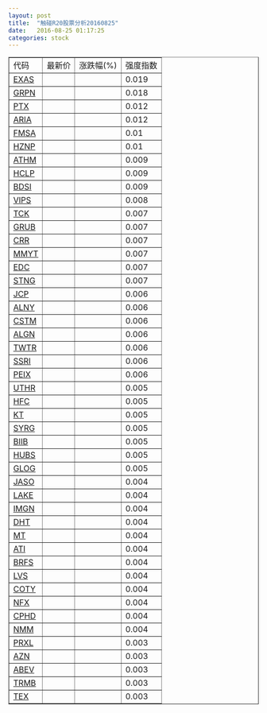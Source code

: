 ```yaml
---
layout: post
title:  "触碰R20股票分析20160825"
date:   2016-08-25 01:17:25
categories: stock
---
```

<script type="text/javascript">
var stockList = []
stockList.push('gb_exas');
stockList.push('gb_grpn');
stockList.push('gb_ptx');
stockList.push('gb_aria');
stockList.push('gb_fmsa');
stockList.push('gb_hznp');
stockList.push('gb_athm');
stockList.push('gb_hclp');
stockList.push('gb_bdsi');
stockList.push('gb_vips');
stockList.push('gb_tck');
stockList.push('gb_grub');
stockList.push('gb_crr');
stockList.push('gb_mmyt');
stockList.push('gb_edc');
stockList.push('gb_stng');
stockList.push('gb_jcp');
stockList.push('gb_alny');
stockList.push('gb_cstm');
stockList.push('gb_algn');
stockList.push('gb_twtr');
stockList.push('gb_ssri');
stockList.push('gb_peix');
stockList.push('gb_uthr');
stockList.push('gb_hfc');
stockList.push('gb_kt');
stockList.push('gb_syrg');
stockList.push('gb_biib');
stockList.push('gb_hubs');
stockList.push('gb_glog');
stockList.push('gb_jaso');
stockList.push('gb_lake');
stockList.push('gb_imgn');
stockList.push('gb_dht');
stockList.push('gb_mt');
stockList.push('gb_ati');
stockList.push('gb_brfs');
stockList.push('gb_lvs');
stockList.push('gb_coty');
stockList.push('gb_nfx');
stockList.push('gb_cphd');
stockList.push('gb_nmm');
stockList.push('gb_prxl');
stockList.push('gb_azn');
stockList.push('gb_abev');
stockList.push('gb_trmb');
stockList.push('gb_tex');
</script>

<table border="1">
 <tr>
 <td>代码</td>
  <td>最新价</td>
  <td>涨跌幅(%)</td>
 <td>强度指数</td>
</tr>
  <tr id="exas"><td><a href="http://stock.finance.sina.com.cn/usstock/quotes/EXAS.html" target="_blank">EXAS</a></td><td></td><td></td><td>0.019</td></tr>
  <tr id="grpn"><td><a href="http://stock.finance.sina.com.cn/usstock/quotes/GRPN.html" target="_blank">GRPN</a></td><td></td><td></td><td>0.018</td></tr>
  <tr id="ptx"><td><a href="http://stock.finance.sina.com.cn/usstock/quotes/PTX.html" target="_blank">PTX</a></td><td></td><td></td><td>0.012</td></tr>
  <tr id="aria"><td><a href="http://stock.finance.sina.com.cn/usstock/quotes/ARIA.html" target="_blank">ARIA</a></td><td></td><td></td><td>0.012</td></tr>
  <tr id="fmsa"><td><a href="http://stock.finance.sina.com.cn/usstock/quotes/FMSA.html" target="_blank">FMSA</a></td><td></td><td></td><td>0.01</td></tr>
  <tr id="hznp"><td><a href="http://stock.finance.sina.com.cn/usstock/quotes/HZNP.html" target="_blank">HZNP</a></td><td></td><td></td><td>0.01</td></tr>
  <tr id="athm"><td><a href="http://stock.finance.sina.com.cn/usstock/quotes/ATHM.html" target="_blank">ATHM</a></td><td></td><td></td><td>0.009</td></tr>
  <tr id="hclp"><td><a href="http://stock.finance.sina.com.cn/usstock/quotes/HCLP.html" target="_blank">HCLP</a></td><td></td><td></td><td>0.009</td></tr>
  <tr id="bdsi"><td><a href="http://stock.finance.sina.com.cn/usstock/quotes/BDSI.html" target="_blank">BDSI</a></td><td></td><td></td><td>0.009</td></tr>
  <tr id="vips"><td><a href="http://stock.finance.sina.com.cn/usstock/quotes/VIPS.html" target="_blank">VIPS</a></td><td></td><td></td><td>0.008</td></tr>
  <tr id="tck"><td><a href="http://stock.finance.sina.com.cn/usstock/quotes/TCK.html" target="_blank">TCK</a></td><td></td><td></td><td>0.007</td></tr>
  <tr id="grub"><td><a href="http://stock.finance.sina.com.cn/usstock/quotes/GRUB.html" target="_blank">GRUB</a></td><td></td><td></td><td>0.007</td></tr>
  <tr id="crr"><td><a href="http://stock.finance.sina.com.cn/usstock/quotes/CRR.html" target="_blank">CRR</a></td><td></td><td></td><td>0.007</td></tr>
  <tr id="mmyt"><td><a href="http://stock.finance.sina.com.cn/usstock/quotes/MMYT.html" target="_blank">MMYT</a></td><td></td><td></td><td>0.007</td></tr>
  <tr id="edc"><td><a href="http://stock.finance.sina.com.cn/usstock/quotes/EDC.html" target="_blank">EDC</a></td><td></td><td></td><td>0.007</td></tr>
  <tr id="stng"><td><a href="http://stock.finance.sina.com.cn/usstock/quotes/STNG.html" target="_blank">STNG</a></td><td></td><td></td><td>0.007</td></tr>
  <tr id="jcp"><td><a href="http://stock.finance.sina.com.cn/usstock/quotes/JCP.html" target="_blank">JCP</a></td><td></td><td></td><td>0.006</td></tr>
  <tr id="alny"><td><a href="http://stock.finance.sina.com.cn/usstock/quotes/ALNY.html" target="_blank">ALNY</a></td><td></td><td></td><td>0.006</td></tr>
  <tr id="cstm"><td><a href="http://stock.finance.sina.com.cn/usstock/quotes/CSTM.html" target="_blank">CSTM</a></td><td></td><td></td><td>0.006</td></tr>
  <tr id="algn"><td><a href="http://stock.finance.sina.com.cn/usstock/quotes/ALGN.html" target="_blank">ALGN</a></td><td></td><td></td><td>0.006</td></tr>
  <tr id="twtr"><td><a href="http://stock.finance.sina.com.cn/usstock/quotes/TWTR.html" target="_blank">TWTR</a></td><td></td><td></td><td>0.006</td></tr>
  <tr id="ssri"><td><a href="http://stock.finance.sina.com.cn/usstock/quotes/SSRI.html" target="_blank">SSRI</a></td><td></td><td></td><td>0.006</td></tr>
  <tr id="peix"><td><a href="http://stock.finance.sina.com.cn/usstock/quotes/PEIX.html" target="_blank">PEIX</a></td><td></td><td></td><td>0.006</td></tr>
  <tr id="uthr"><td><a href="http://stock.finance.sina.com.cn/usstock/quotes/UTHR.html" target="_blank">UTHR</a></td><td></td><td></td><td>0.005</td></tr>
  <tr id="hfc"><td><a href="http://stock.finance.sina.com.cn/usstock/quotes/HFC.html" target="_blank">HFC</a></td><td></td><td></td><td>0.005</td></tr>
  <tr id="kt"><td><a href="http://stock.finance.sina.com.cn/usstock/quotes/KT.html" target="_blank">KT</a></td><td></td><td></td><td>0.005</td></tr>
  <tr id="syrg"><td><a href="http://stock.finance.sina.com.cn/usstock/quotes/SYRG.html" target="_blank">SYRG</a></td><td></td><td></td><td>0.005</td></tr>
  <tr id="biib"><td><a href="http://stock.finance.sina.com.cn/usstock/quotes/BIIB.html" target="_blank">BIIB</a></td><td></td><td></td><td>0.005</td></tr>
  <tr id="hubs"><td><a href="http://stock.finance.sina.com.cn/usstock/quotes/HUBS.html" target="_blank">HUBS</a></td><td></td><td></td><td>0.005</td></tr>
  <tr id="glog"><td><a href="http://stock.finance.sina.com.cn/usstock/quotes/GLOG.html" target="_blank">GLOG</a></td><td></td><td></td><td>0.005</td></tr>
  <tr id="jaso"><td><a href="http://stock.finance.sina.com.cn/usstock/quotes/JASO.html" target="_blank">JASO</a></td><td></td><td></td><td>0.004</td></tr>
  <tr id="lake"><td><a href="http://stock.finance.sina.com.cn/usstock/quotes/LAKE.html" target="_blank">LAKE</a></td><td></td><td></td><td>0.004</td></tr>
  <tr id="imgn"><td><a href="http://stock.finance.sina.com.cn/usstock/quotes/IMGN.html" target="_blank">IMGN</a></td><td></td><td></td><td>0.004</td></tr>
  <tr id="dht"><td><a href="http://stock.finance.sina.com.cn/usstock/quotes/DHT.html" target="_blank">DHT</a></td><td></td><td></td><td>0.004</td></tr>
  <tr id="mt"><td><a href="http://stock.finance.sina.com.cn/usstock/quotes/MT.html" target="_blank">MT</a></td><td></td><td></td><td>0.004</td></tr>
  <tr id="ati"><td><a href="http://stock.finance.sina.com.cn/usstock/quotes/ATI.html" target="_blank">ATI</a></td><td></td><td></td><td>0.004</td></tr>
  <tr id="brfs"><td><a href="http://stock.finance.sina.com.cn/usstock/quotes/BRFS.html" target="_blank">BRFS</a></td><td></td><td></td><td>0.004</td></tr>
  <tr id="lvs"><td><a href="http://stock.finance.sina.com.cn/usstock/quotes/LVS.html" target="_blank">LVS</a></td><td></td><td></td><td>0.004</td></tr>
  <tr id="coty"><td><a href="http://stock.finance.sina.com.cn/usstock/quotes/COTY.html" target="_blank">COTY</a></td><td></td><td></td><td>0.004</td></tr>
  <tr id="nfx"><td><a href="http://stock.finance.sina.com.cn/usstock/quotes/NFX.html" target="_blank">NFX</a></td><td></td><td></td><td>0.004</td></tr>
  <tr id="cphd"><td><a href="http://stock.finance.sina.com.cn/usstock/quotes/CPHD.html" target="_blank">CPHD</a></td><td></td><td></td><td>0.004</td></tr>
  <tr id="nmm"><td><a href="http://stock.finance.sina.com.cn/usstock/quotes/NMM.html" target="_blank">NMM</a></td><td></td><td></td><td>0.004</td></tr>
  <tr id="prxl"><td><a href="http://stock.finance.sina.com.cn/usstock/quotes/PRXL.html" target="_blank">PRXL</a></td><td></td><td></td><td>0.003</td></tr>
  <tr id="azn"><td><a href="http://stock.finance.sina.com.cn/usstock/quotes/AZN.html" target="_blank">AZN</a></td><td></td><td></td><td>0.003</td></tr>
  <tr id="abev"><td><a href="http://stock.finance.sina.com.cn/usstock/quotes/ABEV.html" target="_blank">ABEV</a></td><td></td><td></td><td>0.003</td></tr>
  <tr id="trmb"><td><a href="http://stock.finance.sina.com.cn/usstock/quotes/TRMB.html" target="_blank">TRMB</a></td><td></td><td></td><td>0.003</td></tr>
  <tr id="tex"><td><a href="http://stock.finance.sina.com.cn/usstock/quotes/TEX.html" target="_blank">TEX</a></td><td></td><td></td><td>0.003</td></tr>
</table>
